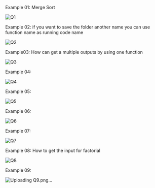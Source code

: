 Example 01:
Merge Sort

![Q1](https://github.com/user-attachments/assets/4d8f940d-3051-47e3-9dc0-89f37709affb)

Example 02:
if you want to save the folder another name you can use function name as running code name

![Q2](https://github.com/user-attachments/assets/e0effaad-217f-456b-9459-6b54e2599016)

Example03:
How can get a multiple outputs by using one function

![Q3](https://github.com/user-attachments/assets/8c720c91-fd6a-4b4b-aa46-a2d38b166fab)

Example 04:

![Q4](https://github.com/user-attachments/assets/8aa320c3-8587-4dde-9362-4428f2312eeb)

Example 05:

![Q5](https://github.com/user-attachments/assets/fabf80a6-ef93-4a80-874f-702a4956c8da)

Example 06:

![Q6](https://github.com/user-attachments/assets/c5eb5881-75a3-4cb5-b53c-6f151cb4da4c)


Example 07:

![Q7](https://github.com/user-attachments/assets/403d536a-b1fe-4e5f-a5fe-4237ebcabed6)

Example 08:
How to get the input for factorial

![Q8](https://github.com/user-attachments/assets/2f0745bb-82bc-40c2-beeb-eed569d44a82)

Example 09:

![Uploading Q9.png…]()

